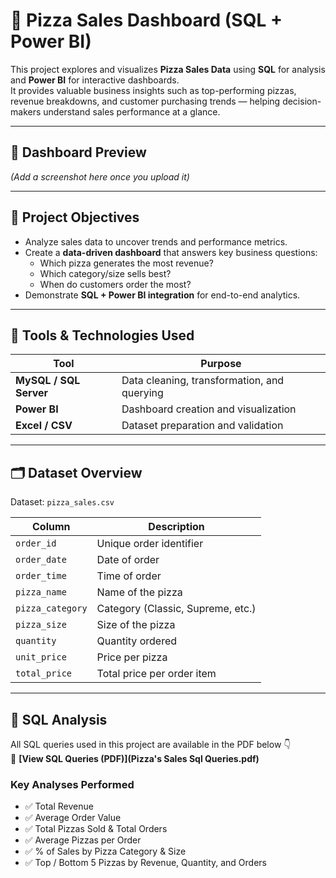 # 🍕 Pizza Sales Dashboard (SQL + Power BI)

This project explores and visualizes **Pizza Sales Data** using **SQL** for analysis and **Power BI** for interactive dashboards.  
It provides valuable business insights such as top-performing pizzas, revenue breakdowns, and customer purchasing trends — helping decision-makers understand sales performance at a glance.

---

## 📸 Dashboard Preview

*(Add a screenshot here once you upload it)*  

---

## 🧠 Project Objectives

- Analyze sales data to uncover trends and performance metrics.  
- Create a **data-driven dashboard** that answers key business questions:  
  - Which pizza generates the most revenue?  
  - Which category/size sells best?  
  - When do customers order the most?  
- Demonstrate **SQL + Power BI integration** for end-to-end analytics.

---

## 🧰 Tools & Technologies Used

| Tool | Purpose |
|------|----------|
| **MySQL / SQL Server** | Data cleaning, transformation, and querying |
| **Power BI** | Dashboard creation and visualization |
| **Excel / CSV** | Dataset preparation and validation |

---

## 🗂 Dataset Overview

Dataset: `pizza_sales.csv`  

| Column | Description |
|---------|-------------|
| `order_id` | Unique order identifier |
| `order_date` | Date of order |
| `order_time` | Time of order |
| `pizza_name` | Name of the pizza |
| `pizza_category` | Category (Classic, Supreme, etc.) |
| `pizza_size` | Size of the pizza |
| `quantity` | Quantity ordered |
| `unit_price` | Price per pizza |
| `total_price` | Total price per order item |

---

## 🧩 SQL Analysis

All SQL queries used in this project are available in the PDF below 👇  
📄 **[View SQL Queries (PDF)](Pizza's Sales Sql Queries.pdf)**  

### Key Analyses Performed
- ✅ Total Revenue  
- ✅ Average Order Value  
- ✅ Total Pizzas Sold & Total Orders  
- ✅ Average Pizzas per Order  
- ✅ % of Sales by Pizza Category & Size  
- ✅ Top / Bottom 5 Pizzas by Revenue, Quantity, and Orders  

